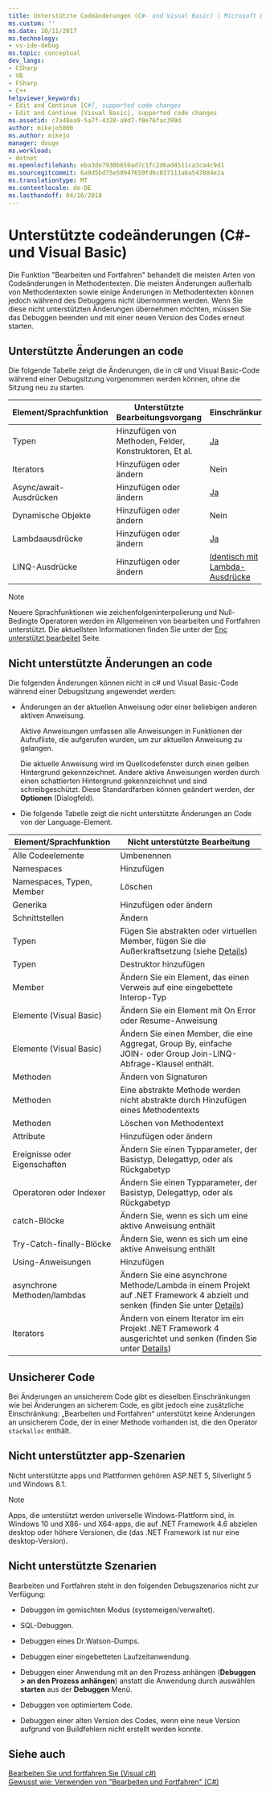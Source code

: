 ```yaml
---
title: Unterstützte Codeänderungen (C#- und Visual Basic) | Microsoft Docs
ms.custom: ''
ms.date: 10/11/2017
ms.technology:
- vs-ide-debug
ms.topic: conceptual
dev_langs:
- CSharp
- VB
- FSharp
- C++
helpviewer_keywords:
- Edit and Continue [C#], supported code changes
- Edit and Continue [Visual Basic], supported code changes
ms.assetid: c7a48ea9-5a7f-4328-a9d7-f0e76fac399d
author: mikejo5000
ms.author: mikejo
manager: douge
ms.workload:
- dotnet
ms.openlocfilehash: eba3de7930b650ad7c1fc2d6ad4511ca3ca4c9d1
ms.sourcegitcommit: 6a9d5bd75e50947659fd6c837111a6a547884e2a
ms.translationtype: MT
ms.contentlocale: de-DE
ms.lasthandoff: 04/16/2018
---
```

# <a name="supported-code-changes-c-and-visual-basic"></a>Unterstützte codeänderungen (C#- und Visual Basic)
Die Funktion "Bearbeiten und Fortfahren" behandelt die meisten Arten von Codeänderungen in Methodentexten. Die meisten Änderungen außerhalb von Methodentexten sowie einige Änderungen in Methodentexten können jedoch während des Debuggens nicht übernommen werden. Wenn Sie diese nicht unterstützten Änderungen übernehmen möchten, müssen Sie das Debuggen beenden und mit einer neuen Version des Codes erneut starten.

## <a name="supported-changes-to-code"></a>Unterstützte Änderungen an code

Die folgende Tabelle zeigt die Änderungen, die in c# und Visual Basic-Code während einer Debugsitzung vorgenommen werden können, ohne die Sitzung neu zu starten.

|Element/Sprachfunktion|Unterstützte Bearbeitungsvorgang|Einschränkungen|
|-|-|-|
|Typen|Hinzufügen von Methoden, Felder, Konstruktoren, Et al.|[Ja](https://github.com/dotnet/roslyn/wiki/EnC-Supported-Edits)|
|Iterators|Hinzufügen oder ändern|Nein|
|Async/await-Ausdrücken|Hinzufügen oder ändern|[Ja](https://github.com/dotnet/roslyn/wiki/EnC-Supported-Edits)|
|Dynamische Objekte|Hinzufügen oder ändern|Nein|
|Lambdaausdrücke|Hinzufügen oder ändern|[Ja](https://github.com/dotnet/roslyn/wiki/EnC-Supported-Edits)|
|LINQ-Ausdrücke|Hinzufügen oder ändern|[Identisch mit Lambda-Ausdrücke](https://github.com/dotnet/roslyn/wiki/EnC-Supported-Edits)|

> [!NOTE]
> Neuere Sprachfunktionen wie zeichenfolgeninterpolierung und Null-Bedingte Operatoren werden im Allgemeinen von bearbeiten und Fortfahren unterstützt. Die aktuellsten Informationen finden Sie unter der [Enc unterstützt bearbeitet](https://github.com/dotnet/roslyn/wiki/EnC-Supported-Edits) Seite.

## <a name="unsupported-changes-to-code"></a>Nicht unterstützte Änderungen an code
 Die folgenden Änderungen können nicht in c# und Visual Basic-Code während einer Debugsitzung angewendet werden:  
  
-   Änderungen an der aktuellen Anweisung oder einer beliebigen anderen aktiven Anweisung.  
  
     Aktive Anweisungen umfassen alle Anweisungen in Funktionen der Aufrufliste, die aufgerufen wurden, um zur aktuellen Anweisung zu gelangen.  
  
     Die aktuelle Anweisung wird im Quellcodefenster durch einen gelben Hintergrund gekennzeichnet. Andere aktive Anweisungen werden durch einen schattierten Hintergrund gekennzeichnet und sind schreibgeschützt. Diese Standardfarben können geändert werden, der **Optionen** (Dialogfeld).

- Die folgende Tabelle zeigt die nicht unterstützte Änderungen an Code von der Language-Element.

|Element/Sprachfunktion|Nicht unterstützte Bearbeitung|
|-|-|
|Alle Codeelemente|Umbenennen|
|Namespaces|Hinzufügen|
|Namespaces, Typen, Member|Löschen|
|Generika|Hinzufügen oder ändern|
|Schnittstellen|Ändern|
|Typen|Fügen Sie abstrakten oder virtuellen Member, fügen Sie die Außerkraftsetzung (siehe [Details](https://github.com/dotnet/roslyn/wiki/EnC-Supported-Edits))|
|Typen|Destruktor hinzufügen|
|Member|Ändern Sie ein Element, das einen Verweis auf eine eingebettete Interop-Typ|
|Elemente (Visual Basic)|Ändern Sie ein Element mit On Error oder Resume-Anweisung|
|Elemente (Visual Basic)|Ändern Sie einen Member, die eine Aggregat, Group By, einfache JOIN- oder Group Join-LINQ-Abfrage-Klausel enthält.|
|Methoden|Ändern von Signaturen|
|Methoden|Eine abstrakte Methode werden nicht abstrakte durch Hinzufügen eines Methodentexts|
|Methoden|Löschen von Methodentext|
|Attribute|Hinzufügen oder ändern|
|Ereignisse oder Eigenschaften|Ändern Sie einen Typparameter, der Basistyp, Delegattyp, oder als Rückgabetyp |
|Operatoren oder Indexer|Ändern Sie einen Typparameter, der Basistyp, Delegattyp, oder als Rückgabetyp |
|catch-Blöcke|Ändern Sie, wenn es sich um eine aktive Anweisung enthält|
|Try-Catch-finally-Blöcke|Ändern Sie, wenn es sich um eine aktive Anweisung enthält|
|Using-Anweisungen|Hinzufügen|
|asynchrone Methoden/lambdas|Ändern Sie eine asynchrone Methode/Lambda in einem Projekt auf .NET Framework 4 abzielt und senken (finden Sie unter [Details](https://github.com/dotnet/roslyn/wiki/EnC-Supported-Edits))|
|Iterators|Ändern von einem Iterator im ein Projekt .NET Framework 4 ausgerichtet und senken (finden Sie unter [Details](https://github.com/dotnet/roslyn/wiki/EnC-Supported-Edits))|
  
## <a name="unsafe-code"></a>Unsicherer Code  
 Bei Änderungen an unsicherem Code gibt es dieselben Einschränkungen wie bei Änderungen an sicherem Code, es gibt jedoch eine zusätzliche Einschränkung: „Bearbeiten und Fortfahren“ unterstützt keine Änderungen an unsicherem Code, der in einer Methode vorhanden ist, die den Operator `stackalloc` enthält.  

## <a name="unsupported-app-scenarios"></a>Nicht unterstützter app-Szenarien

Nicht unterstützte apps und Plattformen gehören ASP.NET 5, Silverlight 5 und Windows 8.1.

> [!NOTE]
> Apps, die unterstützt werden universelle Windows-Plattform sind, in Windows 10 und X86- und X64-apps, die auf .NET Framework 4.6 abzielen desktop oder höhere Versionen, die (das .NET Framework ist nur eine desktop-Version).
  
## <a name="unsupported-scenarios"></a>Nicht unterstützte Szenarien  
 Bearbeiten und Fortfahren steht in den folgenden Debugszenarios nicht zur Verfügung:  
  
-   Debuggen im gemischten Modus (systemeigen/verwaltet).  
  
-   SQL-Debuggen.  
  
-   Debuggen eines Dr.Watson-Dumps.  
  
-   Debuggen einer eingebetteten Laufzeitanwendung.  
  
-   Debuggen einer Anwendung mit an den Prozess anhängen (**Debuggen > an den Prozess anhängen**) anstatt die Anwendung durch auswählen **starten** aus der **Debuggen** Menü.  
  
-   Debuggen von optimiertem Code.  
  
-   Debuggen einer alten Version des Codes, wenn eine neue Version aufgrund von Buildfehlern nicht erstellt werden konnte.
  
## <a name="see-also"></a>Siehe auch  
 [Bearbeiten Sie und fortfahren Sie (Visual c#)](../debugger/edit-and-continue-visual-csharp.md)   
 [Gewusst wie: Verwenden von "Bearbeiten und Fortfahren" (C#)](../debugger/how-to-use-edit-and-continue-csharp.md)